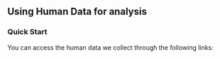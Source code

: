 ## Using Human Data for analysis
### Quick Start
You can access the human data we collect through the following links:
